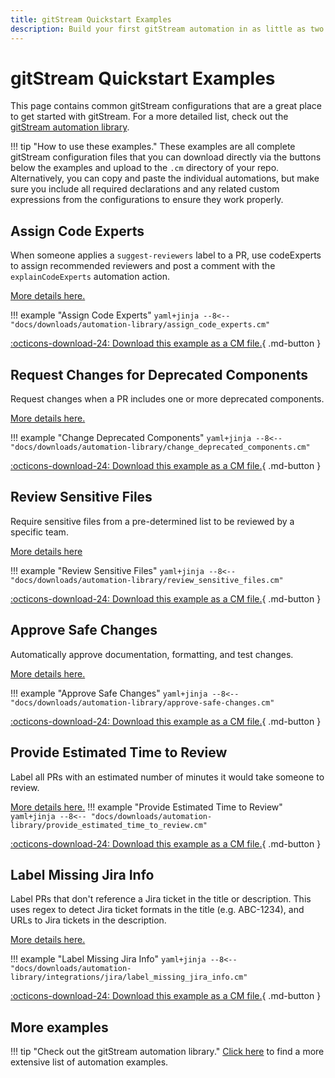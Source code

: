 ```yaml
---
title: gitStream Quickstart Examples
description: Build your first gitStream automation in as little as two minutes.
---
```

# gitStream Quickstart Examples

This page contains common gitStream configurations that are a great place to get started with gitStream. For a more detailed list, check out the [gitStream automation library](automations/automation-library.md).

!!! tip "How to use these examples."
    These examples are all complete gitStream configuration files that you can download directly via the buttons below the examples and upload to the `.cm` directory of your repo. Alternatively, you can copy and paste the individual automations, but make sure you include all required declarations and any related custom expressions from the configurations to ensure they work properly. 

## Assign Code Experts

When someone applies a `suggest-reviewers` label to a PR, use codeExperts to assign recommended reviewers and post a comment with the `explainCodeExperts` automation action.

[More details here.](automations/assign-code-experts/README.md)

!!! example "Assign Code Experts"
    ```yaml+jinja
    --8<-- "docs/downloads/automation-library/assign_code_experts.cm"
    ```
    <div class="result" markdown>
      <span>
      [:octicons-download-24: Download this example as a CM file.](/downloads/automation-library/assign_code_experts.cm){ .md-button }
      </span>
    </div>
    
## Request Changes for Deprecated Components

Request changes when a PR includes one or more deprecated components.

[More details here.](automations/change-deprecated-components/README.md)

!!! example "Change Deprecated Components"
    ```yaml+jinja
    --8<-- "docs/downloads/automation-library/change_deprecated_components.cm"
    ```
    <div class="result" markdown>
      <span>
      [:octicons-download-24: Download this example as a CM file.](/downloads/automation-library/change_deprecated_components.cm){ .md-button }
      </span>
    </div>

## Review Sensitive Files
Require sensitive files from a pre-determined list to be reviewed by a specific team.

[More details here](automations/review-sensitive-files/README.md)

!!! example "Review Sensitive Files"
    ```yaml+jinja
    --8<-- "docs/downloads/automation-library/review_sensitive_files.cm"
    ```
    <div class="result" markdown>
      <span>
      [:octicons-download-24: Download this example as a CM file.](/downloads/automation-library/review_sensitive_files.cm){ .md-button }
      </span>
    </div>

## Approve Safe Changes

Automatically approve documentation, formatting, and test changes.

[More details here.](automations/approve-safe-changes/README.md)

!!! example "Approve Safe Changes"
    ```yaml+jinja
    --8<-- "docs/downloads/automation-library/approve-safe-changes.cm"
    ```
    <div class="result" markdown>
      <span>
      [:octicons-download-24: Download this example as a CM file.](/downloads/automation-library/approve-safe-changes.cm){ .md-button }
      </span>
    </div>

## Provide Estimated Time to Review
Label all PRs with an estimated number of minutes it would take someone to review. 

[More details here.](automations/provide-estimated-time-to-review/README.md)
!!! example "Provide Estimated Time to Review"
    ```yaml+jinja
    --8<-- "docs/downloads/automation-library/provide_estimated_time_to_review.cm"
    ```
    <div class="result" markdown>
      <span>
      [:octicons-download-24: Download this example as a CM file.](/downloads/automation-library/provide_estimated_time_to_review.cm){ .md-button }
      </span>
    </div>

## Label Missing Jira Info
Label PRs that don't reference a Jira ticket in the title or description. This uses regex to detect Jira ticket formats in the title (e.g. ABC-1234), and URLs to Jira tickets in the description.

[More details here.](automations/integrations/jira/label-missing-jira-info/README.md)

!!! example "Label Missing Jira Info"
    ```yaml+jinja
    --8<-- "docs/downloads/automation-library/integrations/jira/label_missing_jira_info.cm"
    ```
    <div class="result" markdown>
      <span>
      [:octicons-download-24: Download this example as a CM file.](/downloads/automation-library/integrations/jira/label_missing_jira_info.cm){ .md-button }
      </span>
    </div>
## More examples

!!! tip "Check out the gitStream automation library."
    [Click here](automations/automation-library.md) to find a more extensive list of automation examples.
